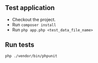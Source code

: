 ## Test application
- Checkout the project.
- Run `composer install`
- Run `php app.php <test_data_file_name>`

## Run tests
`php ./vendor/bin/phpunit`
